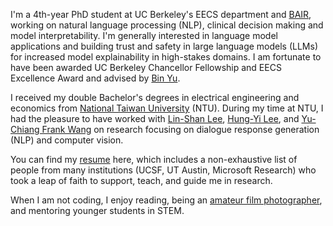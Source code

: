 I'm a 4th-year PhD student at UC Berkeley's EECS department and [BAIR](https://bair.berkeley.edu/index.html#header), working on natural language processing (NLP), clinical decision making and model interpretability. I'm generally interested in language model applications and building trust and safety in large language models (LLMs) for increased model explainability in high-stakes domains. I am fortunate to have been awarded UC Berkeley Chancellor Fellowship and EECS Excellence Award and advised by [Bin Yu](https://www.stat.berkeley.edu/~yugroup/).

I received my double Bachelor's degrees in electrical engineering and economics from [National Taiwan University](https://www.ntu.edu.tw/english/) (NTU).
During my time at NTU, I had the pleasure to have worked with [Lin-Shan Lee](http://speech.ee.ntu.edu.tw/previous_version/lslNew.htm), [Hung-Yi Lee](http://speech.ee.ntu.edu.tw/~tlkagk/index.html), and [Yu-Chiang Frank Wang](http://vllab.ee.ntu.edu.tw/members.html) on research focusing on dialogue response generation (NLP) and computer vision.

You can find my [resume](https://drive.google.com/file/d/185IXhfpj5qxMABRTpfExsSP6zJcjoV2u/view?usp=sharing) here, which includes a non-exhaustive list of people from many institutions (UCSF, UT Austin, Microsoft Research) who took a leap of faith to support, teach, and guide me in research.

When I am not coding, I enjoy reading, being an [amateur film photographer](https://www.instagram.com/ah_amateurfilms/), and mentoring younger students in STEM.